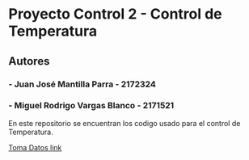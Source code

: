 # Proyecto Control 2  - Control de Temperatura

## Autores
### - Juan José Mantilla Parra - 2172324
###  - Miguel Rodrigo Vargas Blanco - 2171521

En este repositorio se encuentran los codigo usado para el control de Temperatura.

[Toma Datos link](https://github.com/Grexilo/Proyecto-Control-Temperatura/tree/main/Toma%20Datos)

